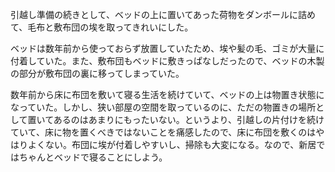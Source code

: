 引越し準備の続きとして、ベッドの上に置いてあった荷物をダンボールに詰めて、毛布と敷布団の埃を取ってきれいにした。

ベッドは数年前から使っておらず放置していたため、埃や髪の毛、ゴミが大量に付着していた。また、敷布団もベッドに敷きっぱなしだったので、ベッドの木製の部分が敷布団の裏に移ってしまっていた。

数年前から床に布団を敷いて寝る生活を続けていて、ベッドの上は物置き状態になっていた。しかし、狭い部屋の空間を取っているのに、ただの物置きの場所として置いてあるのはあまりにもったいない。というより、引越しの片付けを続けていて、床に物を置くべきではないことを痛感したので、床に布団を敷くのはやはりよくない。布団に埃が付着しやすいし、掃除も大変になる。なので、新居ではちゃんとベッドで寝ることにしよう。
